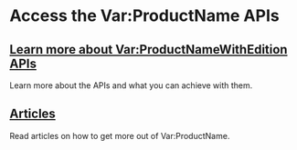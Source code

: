 # Access the Var:ProductName APIs

## [Learn more about Var:ProductNameWithEdition APIs](apiconcepts/overview.md) 
Learn more about the APIs and what you can achieve with them.

## [Articles](articles/intro.md)
Read articles on how to get more out of Var:ProductName.


